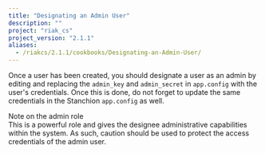 ```yaml
---
title: "Designating an Admin User"
description: ""
project: "riak_cs"
project_version: "2.1.1"
aliases:
  - /riakcs/2.1.1/cookbooks/Designating-an-Admin-User/
---
```


Once a user has been created, you should designate a user as an admin by
editing and replacing the `admin_key` and `admin_secret` in `app.config`
with the user's credentials. Once this is done, do not forget to update
the same credentials in the Stanchion `app.config` as well.

<div class="note">
<div class="title">Note on the admin role</div>
This is a powerful role and gives the designee administrative
capabilities within the system. As such, caution should be used to
protect the access credentials of the admin user.
</div>
